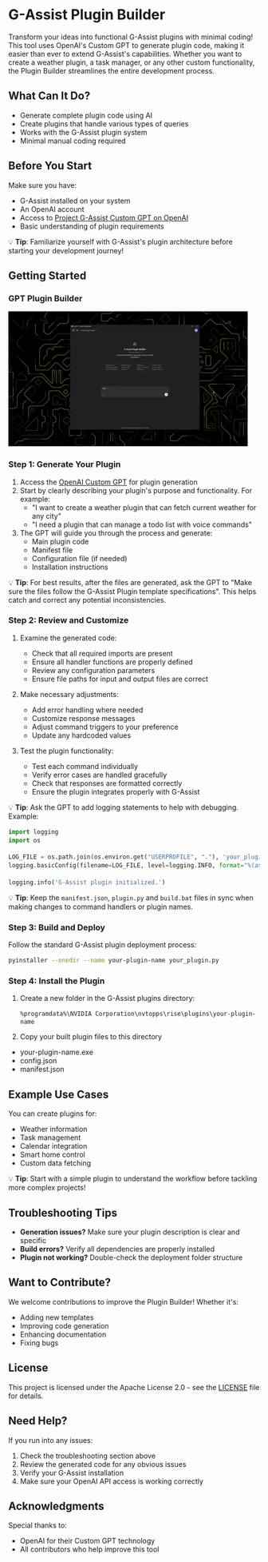 # G-Assist Plugin Builder

Transform your ideas into functional G-Assist plugins with minimal coding! This tool uses OpenAI's Custom GPT to generate plugin code, making it easier than ever to extend G-Assist's capabilities. Whether you want to create a weather plugin, a task manager, or any other custom functionality, the Plugin Builder streamlines the entire development process.

## What Can It Do?
- Generate complete plugin code using AI
- Create plugins that handle various types of queries
- Works with the G-Assist plugin system
- Minimal manual coding required

## Before You Start
Make sure you have:
- G-Assist installed on your system
- An OpenAI account
- Access to [Project G-Assist Custom GPT on OpenAI](https://chatgpt.com/g/g-67bcb083cc0c8191b7ca74993785baad-g-assist-plugin-builder) 
- Basic understanding of plugin requirements

💡 **Tip**: Familiarize yourself with G-Assist's plugin architecture before starting your development journey!

## Getting Started

### GPT Plugin Builder
![Plugin Builder GIF](./plugin-builder.gif)

### Step 1: Generate Your Plugin
1. Access the [OpenAI Custom GPT](https://chatgpt.com/g/g-67bcb083cc0c8191b7ca74993785baad-g-assist-plugin-builder) for plugin generation
2. Start by clearly describing your plugin's purpose and functionality. For example:
   - "I want to create a weather plugin that can fetch current weather for any city"
   - "I need a plugin that can manage a todo list with voice commands"
3. The GPT will guide you through the process and generate:
   - Main plugin code
   - Manifest file
   - Configuration file (if needed)
   - Installation instructions

💡 **Tip**: For best results, after the files are generated, ask the GPT to "Make sure the files follow the G-Assist Plugin template specifications". This helps catch and correct any potential inconsistencies.

### Step 2: Review and Customize
1. Examine the generated code:
   - Check that all required imports are present
   - Ensure all handler functions are properly defined
   - Review any configuration parameters
   - Ensure file paths for input and output files are correct

2. Make necessary adjustments:
   - Add error handling where needed
   - Customize response messages
   - Adjust command triggers to your preference
   - Update any hardcoded values

3. Test the plugin functionality:
   - Test each command individually
   - Verify error cases are handled gracefully
   - Check that responses are formatted correctly
   - Ensure the plugin integrates properly with G-Assist

💡 **Tip**: Ask the GPT to add logging statements to help with debugging. Example:
```python
import logging
import os

LOG_FILE = os.path.join(os.environ.get("USERPROFILE", "."), 'your_plugin.log')
logging.basicConfig(filename=LOG_FILE, level=logging.INFO, format="%(asctime)s - %(levelname)s - %(message)s")

logging.info('G-Assist plugin initialized.')
```

💡 **Tip**: Keep the `manifest.json`, `plugin.py` and `build.bat` files in sync when making changes to command handlers or plugin names.

### Step 3: Build and Deploy
Follow the standard G-Assist plugin deployment process:
```bash
pyinstaller --onedir --name your-plugin-name your_plugin.py
```

### Step 4: Install the Plugin
1. Create a new folder in the G-Assist plugins directory:
   ```
   %programdata%\NVIDIA Corporation\nvtopps\rise\plugins\your-plugin-name
   ```
2. Copy your built plugin files to this directory
  - your-plugin-name.exe
  - config.json
  - manifest.json

## Example Use Cases
You can create plugins for:
- Weather information
- Task management
- Calendar integration
- Smart home control
- Custom data fetching

💡 **Tip**: Start with a simple plugin to understand the workflow before tackling more complex projects!

## Troubleshooting Tips
- **Generation issues?** Make sure your plugin description is clear and specific
- **Build errors?** Verify all dependencies are properly installed
- **Plugin not working?** Double-check the deployment folder structure

## Want to Contribute?
We welcome contributions to improve the Plugin Builder! Whether it's:
- Adding new templates
- Improving code generation
- Enhancing documentation
- Fixing bugs

## License
This project is licensed under the Apache License 2.0 - see the [LICENSE](LICENSE) file for details.

## Need Help?
If you run into any issues:
1. Check the troubleshooting section above
2. Review the generated code for any obvious issues
3. Verify your G-Assist installation
4. Make sure your OpenAI API access is working correctly

## Acknowledgments
Special thanks to:
- OpenAI for their Custom GPT technology
- All contributors who help improve this tool